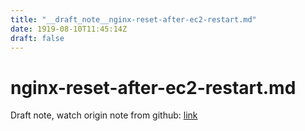 ```yaml
---
title: "__draft_note__nginx-reset-after-ec2-restart.md"
date: 1919-08-10T11:45:14Z
draft: false
---
```


# nginx-reset-after-ec2-restart.md

Draft note, watch origin note from github: [link](https://github.com/tinghaolai/just-random-note/blob/master/aws/nginx-reset-after-ec2-restart.md)